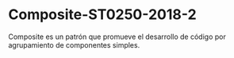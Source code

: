 # Composite-ST0250-2018-2
Composite es un patrón que promueve el desarrollo de código por agrupamiento de componentes simples.


```java

```


```java

```


```java

```



```java

```
